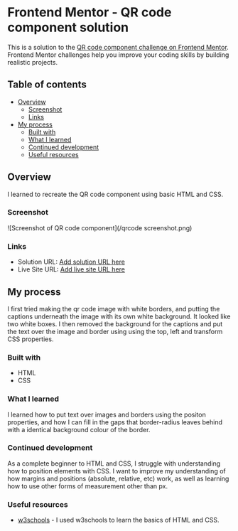 # Frontend Mentor - QR code component solution

This is a solution to the [QR code component challenge on Frontend Mentor](https://www.frontendmentor.io/challenges/qr-code-component-iux_sIO_H). Frontend Mentor challenges help you improve your coding skills by building realistic projects. 

## Table of contents

- [Overview](#overview)
  - [Screenshot](#screenshot)
  - [Links](#links)
- [My process](#my-process)
  - [Built with](#built-with)
  - [What I learned](#what-i-learned)
  - [Continued development](#continued-development)
  - [Useful resources](#useful-resources)



## Overview
I learned to recreate the QR code component using basic HTML and CSS.

### Screenshot

![Screenshot of QR code component](/qrcode screenshot.png)

### Links

- Solution URL: [Add solution URL here](https://your-solution-url.com)
- Live Site URL: [Add live site URL here](https://your-live-site-url.com)

## My process

I first tried making the qr code image with white borders, and putting the captions underneath the image with its own white background. It looked like two white boxes. I then removed the background for the captions and put the text over the image and border using using the top, left and transform CSS properties. 

### Built with

- HTML
- CSS 

### What I learned

I learned how to put text over images and borders using the positon properties, and how I can fill in the gaps that border-radius leaves behind with a identical background colour of the border. 

### Continued development
As a complete beginner to HTML and CSS, I struggle with understanding how to position elements with CSS. I want to improve my understanding of how margins and positions (absolute, relative, etc) work, as well as learning how to use other forms of measurement other than px.

### Useful resources

- [w3schools](https://www.w3schools.com/) - I used w3schools to learn the basics of HTML and CSS.

